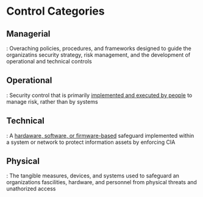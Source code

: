 # Control Categories

## Managerial
 : Overaching policies, procedures, and frameworks designed to guide the organizatins security strategy, risk management, and the development of operational and technical controls


## Operational
 : Security control that is primarily <u>implemented and executed by people</u> to manage risk, rather than by systems


## Technical
 : A <u>hardaware, software, or firmware-based</u> safeguard implemented within a system or network to protect information assets by enforcing CIA


## Physical
 : The tangible measures, devices, and systems used to safeguard an organizations fascilities, hardware, and personnel from physical threats and unathorized access